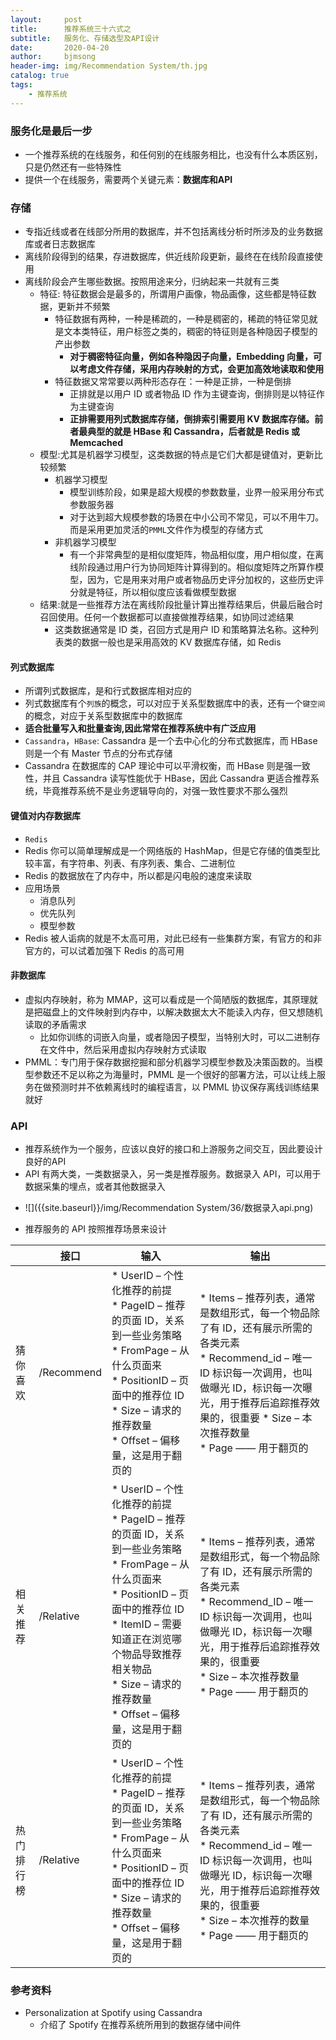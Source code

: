 ```yaml
---
layout:     post
title:      推荐系统三十六式之
subtitle:   服务化、存储选型及API设计
date:       2020-04-20
author:     bjmsong
header-img: img/Recommendation System/th.jpg
catalog: true
tags:
    - 推荐系统
---
```


### 服务化是最后一步
- 一个推荐系统的在线服务，和任何别的在线服务相比，也没有什么本质区别，只是仍然还有一些特殊性
- 提供一个在线服务，需要两个关键元素：**数据库和API**



### 存储

- 专指近线或者在线部分所用的数据库，并不包括离线分析时所涉及的业务数据库或者日志数据库
- 离线阶段得到的结果，存进数据库，供近线阶段更新，最终在在线阶段直接使用
- 离线阶段会产生哪些数据。按照用途来分，归纳起来一共就有三类  
    - 特征: 特征数据会是最多的，所谓用户画像，物品画像，这些都是特征数据，更新并不频繁
        - 特征数据有两种，一种是稀疏的，一种是稠密的，稀疏的特征常见就是文本类特征，用户标签之类的，稠密的特征则是各种隐因子模型的产出参数
            - **对于稠密特征向量，例如各种隐因子向量，Embedding 向量，可以考虑文件存储，采用内存映射的方式，会更加高效地读取和使用**
        - 特征数据又常常要以两种形态存在：一种是正排，一种是倒排
            - 正排就是以用户 ID 或者物品 ID 作为主键查询，倒排则是以特征作为主键查询
            - **正排需要用列式数据库存储，倒排索引需要用 KV 数据库存储。前者最典型的就是 HBase 和 Cassandra，后者就是 Redis 或 Memcached**
    - 模型:尤其是机器学习模型，这类数据的特点是它们大都是键值对，更新比较频繁
        - 机器学习模型
          - 模型训练阶段，如果是超大规模的参数数量，业界一般采用分布式参数服务器
          - 对于达到超大规模参数的场景在中小公司不常见，可以不用牛刀。而是采用更加灵活的`PMML`文件作为模型的存储方式
        - 非机器学习模型
          - 有一个非常典型的是相似度矩阵，物品相似度，用户相似度，在离线阶段通过用户行为协同矩阵计算得到的。相似度矩阵之所算作模型，因为，它是用来对用户或者物品历史评分加权的，这些历史评分就是特征，所以相似度应该看做模型数据
    - 结果:就是一些推荐方法在离线阶段批量计算出推荐结果后，供最后融合时召回使用。任何一个数据都可以直接做推荐结果，如协同过滤结果
        - 这类数据通常是 ID 类，召回方式是用户 ID 和策略算法名称。这种列表类的数据一般也是采用高效的 KV 数据库存储，如 Redis



#### 列式数据库

- 所谓列式数据库，是和行式数据库相对应的
- 列式数据库有个`列族`的概念，可以对应于关系型数据库中的表，还有一个`键空间`的概念，对应于关系型数据库中的数据库
- **适合批量写入和批量查询,因此常常在推荐系统中有广泛应用**
- `Cassandra`，`HBase`: Cassandra 是一个去中心化的分布式数据库，而 HBase 则是一个有 Master 节点的分布式存储
- Cassandra 在数据库的 CAP 理论中可以平滑权衡，而 HBase 则是强一致性，并且 Cassandra 读写性能优于 HBase，因此 Cassandra 更适合推荐系统，毕竟推荐系统不是业务逻辑导向的，对强一致性要求不那么强烈



#### 键值对内存数据库

- `Redis`
- Redis 你可以简单理解成是一个网络版的 HashMap，但是它存储的值类型比较丰富，有字符串、列表、有序列表、集合、二进制位
- Redis 的数据放在了内存中，所以都是闪电般的速度来读取
- 应用场景
    - 消息队列
    - 优先队列
    - 模型参数
- Redis 被人诟病的就是不太高可用，对此已经有一些集群方案，有官方的和非官方的，可以试着加强下 Redis 的高可用



#### 非数据库

- 虚拟内存映射，称为 MMAP，这可以看成是一个简陋版的数据库，其原理就是把磁盘上的文件映射到内存中，以解决数据太大不能读入内存，但又想随机读取的矛盾需求
    - 比如你训练的词嵌入向量，或者隐因子模型，当特别大时，可以二进制存在文件中，然后采用虚拟内存映射方式读取
- PMML：专门用于保存数据挖掘和部分机器学习模型参数及决策函数的。当模型参数还不足以称之为海量时，PMML 是一个很好的部署方法，可以让线上服务在做预测时并不依赖离线时的编程语言，以 PMML 协议保存离线训练结果就好



### API

- 推荐系统作为一个服务，应该以良好的接口和上游服务之间交互，因此要设计良好的API
- API 有两大类，一类数据录入，另一类是推荐服务。数据录入 API，可以用于数据采集的埋点，或者其他数据录入
<ul> 
<li markdown="1">
![]({{site.baseurl}}/img/Recommendation System/36/数据录入api.png) 
</li> 
</ul> 

- 推荐服务的 API 按照推荐场景来设计



|            | 接口       | 输入                                                         | 输出                                                         |
| ---------- | ---------- | ------------------------------------------------------------ | ------------------------------------------------------------ |
| 猜你喜欢   | /Recommend | * UserID – 个性化推荐的前提 <br/>* PageID – 推荐的页面 ID，关系到一些业务策略<br/> * FromPage – 从什么页面来 <br/>* PositionID – 页面中的推荐位 ID<br/> * Size – 请求的推荐数量 <br/>* Offset – 偏移量，这是用于翻页的 | * Items – 推荐列表，通常是数组形式，每一个物品除了有 ID，还有展示所需的各类元素 <br/>* Recommend_id – 唯一 ID 标识每一次调用，也叫做曝光 ID，标识每一次曝光，用于推荐后追踪推荐效果的，很重要 * Size – 本次推荐数量 <br/>* Page —— 用于翻页的 |
| 相关推荐   | /Relative  | * UserID – 个性化推荐的前提 <br/>* PageID – 推荐的页面 ID，关系到一些业务策略 <br/>* FromPage – 从什么页面来 <br/>* PositionID – 页面中的推荐位 ID * ItemID – 需要知道正在浏览哪个物品导致推荐相关物品 <br/>* Size – 请求的推荐数量<br/>* Offset – 偏移量，这是用于翻页的 | * Items – 推荐列表，通常是数组形式，每一个物品除了有 ID，还有展示所需的各类元素<br/> * Recommend_ID – 唯一 ID 标识每一次调用，也叫做曝光 ID，标识每一次曝光，用于推荐后追踪推荐效果的，很重要 <br/>* Size – 本次推荐数量 <br/>* Page —— 用于翻页的 |
| 热门排行榜 | /Relative  | * UserID – 个性化推荐的前提 <br/>* PageID – 推荐的页面 ID，关系到一些业务策略<br/> * FromPage – 从什么页面来 <br/>* PositionID – 页面中的推荐位 ID <br/>* Size – 请求的推荐数量 <br/>* Offset – 偏移量，这是用于翻页的 | * Items – 推荐列表，通常是数组形式，每一个物品除了有 ID，还有展示所需的各类元素 <br/>* Recommend_id – 唯一 ID 标识每一次调用，也叫做曝光 ID，标识每一次曝光，用于推荐后追踪推荐效果的，很重要 <br/>* Size – 本次推荐的数量<br/> * Page —— 用于翻页的 |



### 参考资料

- Personalization at Spotify using Cassandra
    - 介绍了 Spotify 在推荐系统所用到的数据存储中间件